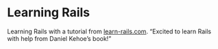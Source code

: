 # Learning Rails
Learning Rails with a tutorial from [learn-rails.com](http://learn-rails.com/).
“Excited to learn Rails with help from Daniel Kehoe’s book!”
